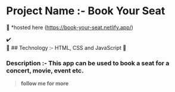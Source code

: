 # Project Name :- Book Your Seat
:beginner: *hosted here (https://book-your-seat.netlify.app/)

:heavy_check_mark:  
:small_red_triangle_down: ## Technology :- HTML, CSS and JavaScript :small_red_triangle_down: 

### Description :- This app can be used to book a seat for a concert, movie, event etc.

> **follow me for more**

